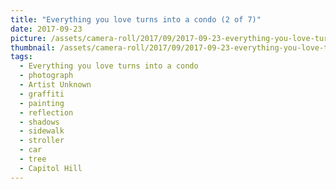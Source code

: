 ```yaml
---
title: "Everything you love turns into a condo (2 of 7)"
date: 2017-09-23
picture: /assets/camera-roll/2017/09/2017-09-23-everything-you-love-turns-into-a-condo-2/20170923_181149353_iOS.jpg
thumbnail: /assets/camera-roll/2017/09/2017-09-23-everything-you-love-turns-into-a-condo-2/20170923_181149353_iOS-thumbnail.jpg
tags:
  - Everything you love turns into a condo
  - photograph
  - Artist Unknown
  - graffiti
  - painting
  - reflection
  - shadows
  - sidewalk
  - stroller
  - car
  - tree
  - Capitol Hill
---
```

